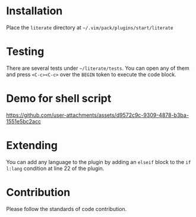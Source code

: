 # Installation
Place the `literate` directory at `~/.vim/pack/plugins/start/literate`

# Testing
There are several tests under `~/literate/tests`. You can open any of them and press `<C-c><C-c>` over the `BEGIN` token to execute the code block.

# Demo for shell script
https://github.com/user-attachments/assets/d9572c9c-9309-4878-b3ba-1551e5bc2acc

# Extending 
You can add any language to the plugin by adding an `elseif` block to the `if l:lang` condition at line 22 of the plugin.

# Contribution 
Please follow the standards of code contribution.

